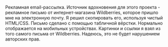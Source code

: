 Рекламная email-рассылка.
Источник вдохновения для этого проекта - рекламное письмо от интернет-магазина Wildberries, которое пришло мне на электронную почту. 
Я решил скопировать его, используя чистый HTML/CSS.
Письмо сделано с помощью табличной вёрстки. Нормально отображается на мобильных устройствах.
Картинки и ссылки я взял из того самого письма от Wildberries. Надеюсь, это не будет нарушением авторских прав.

